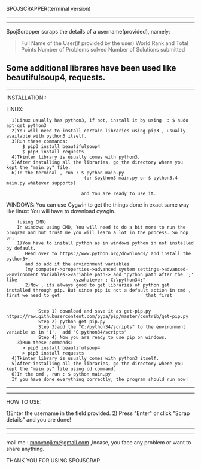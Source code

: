 SPOJSCRAPPER(terminal version)


-----------------------------------------------------------------------------------------------------
-----------------------------------------------------------------------------------------------------



SpojScrapper scraps the details of a username(provided), namely:


>Full Name of the User(if provided by the user)
>World Rank and Total Points
>Number of Problems solved
>Number of Solutions submitted




Some additional librares have been used like beautifulsoup4, requests.
-----------------------------------------------------------------------------------------------------
-----------------------------------------------------------------------------------------------------

INSTALLATION::


LINUX:

	  1)Linux usually has python3, if not, install it by using  : $ sudo apt-get python3
	  2)You will need to install certain libraries using pip3 , usually available with python3 itself.
	  3)Run these commands:
	      $ pip3 install beautifulsoup4
	      $ pip3 install requests
	  4)Tkinter library is usually comes with python3.
	  5)After installing all the libraries, go the directory where you kept the "main.py" file.
	  6)In the terminal , run : $ python main.py
	  							 (or $python3 main.py or $ python3.4 main.py whatever supports)

	  							and You are ready to use it.



WINDOWS: You can use Cygwin to get the things done in exact same way like linux: You will have to download cywgin.
			
		(using CMD)
		In windows using CMD, You will need to do a bit more to run the program and but trust me you will learn a lot in the process. So hop on.
		1)You have to install python as in windows python in not installed by default.
		   Head over to https://www.python.org/downloads/ and install the python3+.
		   and do add it the environment variables
		   (my computer->properties->advanced system settings->advanced->Environment Variables->variable path-> add "python path after the ';' like   		   		    xyzwhatever ; C:\python34;"		
		   2)Now , its always good to get libraries of python get installed through pip. But since pip is not a default action in cmd , first we need to get                     		    that first


				Step 1) download and save it as get-pip.py         https://raw.githubusercontent.com/pypa/pip/master/contrib/get-pip.py
				Step 2) python get-pip.py
				Step 3)add the "C:/python34/scripts" to the environment variable as in '1'.  add "C:python34/scripts"
				Step 4) Now you are ready to use pip on windows.
		3)Run these commands:
	      > pip3 install beautifulsoup4
	      > pip3 install requests
	  4)Tkinter library is usually comes with python3 itself.
	  5)After installing all the libraries, go the directory where you kept the "main.py" file using cd command.
	  6)In the cmd , run : $ python main.py
	  If you have done everything correctly, the program should run now!


----------------------------------------------------------------------------------------------------
----------------------------------------------------------------------------------------------------


HOW TO USE:

1)Enter the username in the field provided.
2) Press "Enter" or click "Scrap details"
and you are done! 


----------------------------------------------------------------------------------------------------
----------------------------------------------------------------------------------------------------
mail me : moovonjkm@gmail.com ,incase, you face any problem or want to share anything.

THANK YOU FOR USING SPOJSCRAP
